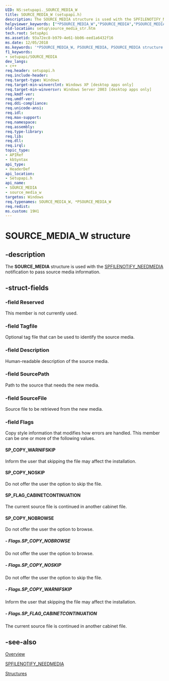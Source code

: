 ```yaml
---
UID: NS:setupapi._SOURCE_MEDIA_W
title: SOURCE_MEDIA_W (setupapi.h)
description: The SOURCE_MEDIA structure is used with the SPFILENOTIFY_NEEDMEDIA notification to pass source media information.helpviewer_keywords: ["*PSOURCE_MEDIA_W","PSOURCE_MEDIA","PSOURCE_MEDIA structure pointer [Setup API]","SOURCE_MEDIA","SOURCE_MEDIA structure [Setup API]","SOURCE_MEDIA_W","_setupapi_source_media_str","setup.source_media_str","setupapi/PSOURCE_MEDIA","setupapi/SOURCE_MEDIA"]
old-location: setup\source_media_str.htm
tech.root: SetupApi
ms.assetid: 93a72ec8-b979-4e61-bb06-eed1a6432f16
ms.date: 12/05/2018
ms.keywords: '*PSOURCE_MEDIA_W, PSOURCE_MEDIA, PSOURCE_MEDIA structure pointer [Setup API], SOURCE_MEDIA, SOURCE_MEDIA structure [Setup API], SOURCE_MEDIA_W, _setupapi_source_media_str, setup.source_media_str, setupapi/PSOURCE_MEDIA, setupapi/SOURCE_MEDIA'
f1_keywords:
- setupapi/SOURCE_MEDIA
dev_langs:
- c++
req.header: setupapi.h
req.include-header: 
req.target-type: Windows
req.target-min-winverclnt: Windows XP [desktop apps only]
req.target-min-winversvr: Windows Server 2003 [desktop apps only]
req.kmdf-ver: 
req.umdf-ver: 
req.ddi-compliance: 
req.unicode-ansi: 
req.idl: 
req.max-support: 
req.namespace: 
req.assembly: 
req.type-library: 
req.lib: 
req.dll: 
req.irql: 
topic_type:
- APIRef
- kbSyntax
api_type:
- HeaderDef
api_location:
- Setupapi.h
api_name:
- SOURCE_MEDIA
- source_media_w
targetos: Windows
req.typenames: SOURCE_MEDIA_W, *PSOURCE_MEDIA_W
req.redist: 
ms.custom: 19H1
---
```


# SOURCE_MEDIA_W structure


## -description


The 
<b>SOURCE_MEDIA</b> structure is used with the 
<a href="https://docs.microsoft.com/windows/desktop/SetupApi/spfilenotify-needmedia">SPFILENOTIFY_NEEDMEDIA</a> notification to pass source media information.


## -struct-fields




### -field Reserved

This member is not currently used.


### -field Tagfile

Optional  tag file that can be used to identify the source media.


### -field Description

Human-readable description of the source media.


### -field SourcePath

Path to the source that needs the new media.


### -field SourceFile

Source file to be retrieved from the new media.


### -field Flags

Copy style information that modifies how errors are handled. This member can be one or more of the following values. 







#### SP_COPY_WARNIFSKIP

Inform the user that skipping the file may affect the installation.



#### SP_COPY_NOSKIP

Do not offer the user the option to skip the file.



#### SP_FLAG_CABINETCONTINUATION

The current source file is continued in another cabinet file.



#### SP_COPY_NOBROWSE

Do not offer the user the option to browse.


##### - Flags.SP_COPY_NOBROWSE

Do not offer the user the option to browse.


##### - Flags.SP_COPY_NOSKIP

Do not offer the user the option to skip the file.


##### - Flags.SP_COPY_WARNIFSKIP

Inform the user that skipping the file may affect the installation.


##### - Flags.SP_FLAG_CABINETCONTINUATION

The current source file is continued in another cabinet file.


## -see-also




<a href="https://docs.microsoft.com/windows/desktop/SetupApi/overview">Overview</a>



<a href="https://docs.microsoft.com/windows/desktop/SetupApi/spfilenotify-needmedia">SPFILENOTIFY_NEEDMEDIA</a>



<a href="https://docs.microsoft.com/windows/desktop/SetupApi/structures--setup-api-">Structures</a>
 

 

